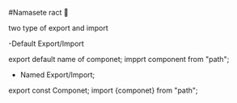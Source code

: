 #Namasete ract 🚀


two type of export and import

-Default Export/Import

export default name of componet;
impprt component from "path";

- Named  Export/Import;

export const Componet;
import {componet} from "path";

